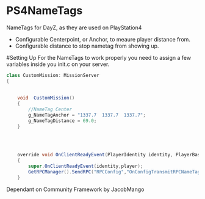 # PS4NameTags
NameTags  for DayZ, as they are used on PlayStation4
- Configurable Centerpoint, or  Anchor, to  meaure player distance from.
- Configurable distance to stop nametag from showing up.

#Setting Up
For the NameTags to work properly you need to assign a few variables inside you init.c on your server.

```java
class CustomMission: MissionServer
{
	
	
	void  CustomMission()
	{
		//NameTag Center
		g_NameTagAnchor = "1337.7  1337.7  1337.7";
		g_NameTagDistance = 69.0;
	}
	
	
	
	
	override void OnClientReadyEvent(PlayerIdentity identity, PlayerBase player)
	{
		super.OnClientReadyEvent(identity,player);
		GetRPCManager().SendRPC("RPCConfig","OnConfigTransmitRPCNameTag",new Param2<vector,float>(g_NameTagAnchor,g_NameTagDistance),false,identity);
	}	
```

Dependant on Community Framework by JacobMango
